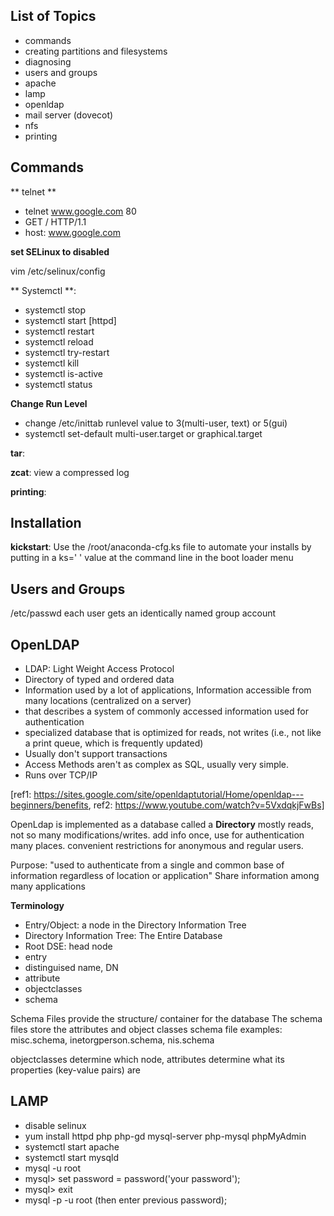 ## List of Topics

+ commands
+ creating partitions and filesystems
+ diagnosing
+ users and groups
+ apache
+ lamp
+ openldap
+ mail server (dovecot)
+ nfs
+ printing

## Commands

** telnet **
+ telnet www.google.com 80
+ GET / HTTP/1.1
+ host: www.google.com


**set SELinux to disabled**

vim /etc/selinux/config

** Systemctl **:
+ systemctl stop
+ systemctl start [httpd]
+ systemctl restart
+ systemctl reload
+ systemctl try-restart
+ systemctl kill
+ systemctl is-active
+ systemctl status


**Change Run Level**
+ change /etc/inittab runlevel value to 3(multi-user, text) or 5(gui)
+ systemctl set-default multi-user.target or graphical.target

**tar**: 

**zcat**: view a compressed log

**printing**:

## Installation 

**kickstart**: Use the /root/anaconda-cfg.ks file to automate your installs by putting in a ks='   ' value at the command line in the boot loader menu

## Users and Groups

/etc/passwd
each user gets an identically named group account


## OpenLDAP
+ LDAP: Light Weight Access Protocol
+ Directory of typed and ordered data 
+ Information used by a lot of applications, Information accessible from many locations (centralized on a server)
+ that describes a system of commonly accessed information used for authentication
+ specialized database that is optimized for reads, not writes (i.e., not like a print queue, which is frequently updated)
+ Usually don't support transactions
+ Access Methods aren't as complex as SQL, usually very simple.
+ Runs over TCP/IP

[ref1: https://sites.google.com/site/openldaptutorial/Home/openldap---beginners/benefits, ref2: https://www.youtube.com/watch?v=5VxdqkjFwBs]

OpenLdap is implemented as a database called a **Directory**
mostly reads, not so many modifications/writes.
add info once, use for authentication many places.
convenient restrictions for anonymous and regular users.

Purpose: "used to authenticate from a single and common base of information regardless of location or application"
Share information among many applications

**Terminology**
+ Entry/Object: a node in the Directory Information Tree
+ Directory Information Tree: The Entire Database
+ Root DSE: head node
+ entry
+ distinguised name, DN
+ attribute
+ objectclasses
+ schema

Schema Files provide the structure/ container for the database
The schema files store the attributes and object classes
schema file examples: misc.schema, inetorgperson.schema, nis.schema

objectclasses determine which node, attributes determine what its properties (key-value pairs) are

## LAMP

+ disable selinux
+ yum install httpd php php-gd mysql-server php-mysql phpMyAdmin
+ systemctl start apache
+ systemctl start mysqld
+ mysql -u root
+ mysql> set password = password('your password');
+ mysql> exit
+ mysql -p -u root (then enter previous password);
